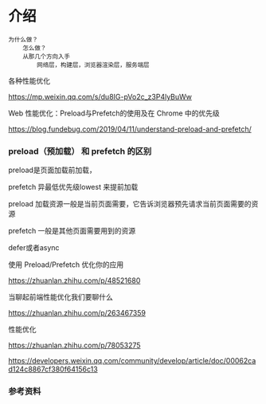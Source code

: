 # 介绍



    为什么做？
        怎么做？
        从那几个方向入手
            网络层，构建层，浏览器渲染层，服务端层




各种性能优化

https://mp.weixin.qq.com/s/du8IG-pVo2c_z3P4lyBuWw



Web 性能优化：Preload与Prefetch的使用及在 Chrome 中的优先级

https://blog.fundebug.com/2019/04/11/understand-preload-and-prefetch/

### preload（预加载） 和 prefetch 的区别

preload是页面加载前加载，

prefetch 异最低优先级lowest 来提前加载

preload 加载资源一般是当前页面需要，它告诉浏览器预先请求当前页面需要的资源

prefetch 一般是其他页面需要用到的资源



defer或者async



使用 Preload/Prefetch 优化你的应用

https://zhuanlan.zhihu.com/p/48521680





当聊起前端性能优化我们要聊什么

https://zhuanlan.zhihu.com/p/263467359





性能优化

https://zhuanlan.zhihu.com/p/78053275





https://developers.weixin.qq.com/community/develop/article/doc/00062cad124c8867cf380f64156c13



### 参考资料

